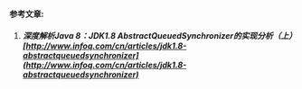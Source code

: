 























#### 参考文章:

1. ##### 深度解析Java 8：JDK1.8 AbstractQueuedSynchronizer的实现分析（上）[http://www.infoq.com/cn/articles/jdk1.8-abstractqueuedsynchronizer](http://www.infoq.com/cn/articles/jdk1.8-abstractqueuedsynchronizer)




